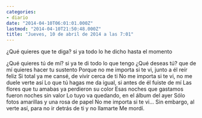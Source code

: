 ```yaml
---
categories:
- diario
date: "2014-04-10T06:01:01.000Z"
lastmod: "2014-04-10T21:50:48.000Z"
title: "Jueves, 10 de abril de 2014 a las 7:01"
---
```


¿Qué quieres que te diga? si ya todo lo he dicho hasta el momento

¿Qué quieres tú de mí? si ya te di todo lo que tengo
¿Qué deseas tú? que de mí quieres hacer tu sustento
Porque no me importa si te vi, junto a él reír feliz
Si total ya me cansé, de vivir cerca de ti
No me importa si te vi, no me duele verte así
Lo que tú hagas me da igual, si antes de él fuiste de mí
Las flores que tu amabas ya perdieron su color
Esas noches que gastamos fueron noches sin valor
Lo tuyo va quedando, en el álbum del ayer
Sólo fotos amarillas y una rosa de papel
No me importa si te vi... 
Sin embargo, al verte así, para no ir detrás de ti y no llamarte
Me mordí.
